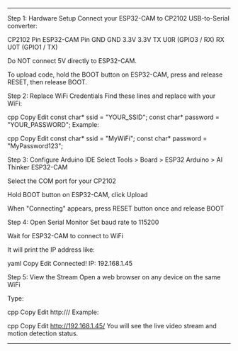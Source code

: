 ---

Step 1: Hardware Setup
Connect your ESP32-CAM to CP2102 USB-to-Serial converter:

CP2102 Pin	ESP32-CAM Pin
GND	GND
3.3V	3.3V
TX	U0R (GPIO3 / RX)
RX	U0T (GPIO1 / TX)

Do NOT connect 5V directly to ESP32-CAM.

To upload code, hold the BOOT button on ESP32-CAM, press and release RESET, then release BOOT.

Step 2: Replace WiFi Credentials
Find these lines and replace with your WiFi:

cpp
Copy
Edit
const char* ssid = "YOUR_SSID";
const char* password = "YOUR_PASSWORD";
Example:

cpp
Copy
Edit
const char* ssid = "MyWiFi";
const char* password = "MyPassword123";

Step 3: Configure Arduino IDE
Select Tools > Board > ESP32 Arduino > AI Thinker ESP32-CAM

Select the COM port for your CP2102

Hold BOOT button on ESP32-CAM, click Upload

When "Connecting" appears, press RESET button once and release BOOT

Step 4: Open Serial Monitor
Set baud rate to 115200

Wait for ESP32-CAM to connect to WiFi

It will print the IP address like:

yaml
Copy
Edit
Connected! IP: 192.168.1.45

Step 5: View the Stream
Open a web browser on any device on the same WiFi

Type:

cpp
Copy
Edit
http://<your-esp32-ip>/
Example:

cpp
Copy
Edit
http://192.168.1.45/
You will see the live video stream and motion detection status.

---